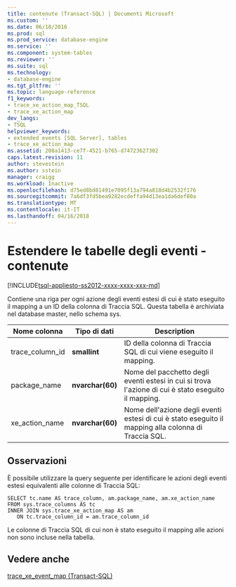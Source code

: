 ```yaml
---
title: contenute (Transact-SQL) | Documenti Microsoft
ms.custom: ''
ms.date: 06/10/2016
ms.prod: sql
ms.prod_service: database-engine
ms.service: ''
ms.component: system-tables
ms.reviewer: ''
ms.suite: sql
ms.technology:
- database-engine
ms.tgt_pltfrm: ''
ms.topic: language-reference
f1_keywords:
- trace_xe_action_map_TSQL
- trace_xe_action_map
dev_langs:
- TSQL
helpviewer_keywords:
- extended events [SQL Server], tables
- trace_xe_action_map
ms.assetid: 208a1413-ce7f-4521-b765-d74723627302
caps.latest.revision: 11
author: stevestein
ms.author: sstein
manager: craigg
ms.workload: Inactive
ms.openlocfilehash: d75ed8bd81491e7095f13a794a818d4b2532f176
ms.sourcegitcommit: 7a6df3fd5bea9282ecdeffa94d13ea1da6def80a
ms.translationtype: MT
ms.contentlocale: it-IT
ms.lasthandoff: 04/16/2018
---
```

# <a name="extended-events-tables---tracexeactionmap"></a>Estendere le tabelle degli eventi - contenute
[!INCLUDE[tsql-appliesto-ss2012-xxxx-xxxx-xxx-md](../../includes/tsql-appliesto-ss2012-xxxx-xxxx-xxx-md.md)]

  Contiene una riga per ogni azione degli eventi estesi di cui è stato eseguito il mapping a un ID della colonna di Traccia SQL. Questa tabella è archiviata nel database master, nello schema sys.  
  
  
|Nome colonna|Tipo di dati|Description|  
|-----------------|---------------|-----------------|  
|trace_column_id|**smallint**|ID della colonna di Traccia SQL di cui viene eseguito il mapping.|  
|package_name|**nvarchar(60)**|Nome del pacchetto degli eventi estesi in cui si trova l'azione di cui è stato eseguito il mapping.|  
|xe_action_name|**nvarchar(60)**|Nome dell'azione degli eventi estesi di cui è stato eseguito il mapping alla colonna di Traccia SQL.|  
  
## <a name="remarks"></a>Osservazioni  
 È possibile utilizzare la query seguente per identificare le azioni degli eventi estesi equivalenti alle colonne di Traccia SQL:  
  
```  
SELECT tc.name AS trace_column, am.package_name, am.xe_action_name  
FROM sys.trace_columns AS tc  
INNER JOIN sys.trace_xe_action_map AS am  
   ON tc.trace_column_id = am.trace_column_id  
```  
  
 Le colonne di Traccia SQL di cui non è stato eseguito il mapping alle azioni non sono incluse nella tabella.  
  
## <a name="see-also"></a>Vedere anche  
 [trace_xe_event_map &#40;Transact-SQL&#41;](../../relational-databases/system-tables/extended-events-tables-trace-xe-event-map.md)  
  
  
